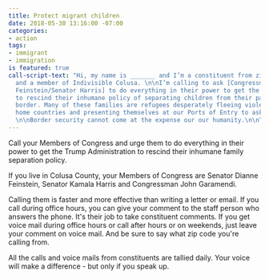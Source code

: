 ```yaml
---
title: Protect migrant children
date: 2018-05-30 13:16:00 -07:00
categories:
- action
tags:
- immigrant
- immigration
is featured: true
call-script-text: "Hi, my name is _______ and I’m a constituent from zip code______
  and a member of Indivisible Colusa. \n\nI’m calling to ask [Congressman Garamendi/Senator
  Feinstein/Senator Harris] to do everything in their power to get the Trump Administration
  to rescind their inhumane policy of separating children from their parents at the
  border. Many of these families are refugees desperately fleeing violence in their
  home countries and presenting themselves at our Ports of Entry to ask for asylum.
  \n\nBorder security cannot come at the expense our our humanity.\n\nThank you."
---
```


Call your Members of Congress and urge them to do everything in their power to get the Trump Administration to rescind their inhumane family separation policy. 

If you live in Colusa County, your Members of Congress are Senator Dianne Feinstein, Senator Kamala Harris and Congressman John Garamendi. 

Calling them is faster and more effective than writing a letter or email. If you call during office hours, you can give your comment to the staff person who answers the phone. It's their job to take constituent comments. If you get voice mail during office hours or call after hours or on weekends, just leave your comment on voice mail. And be sure to say what zip code you're calling from. 

All the calls and voice mails from constituents are tallied daily. Your voice will make a difference - but only if you speak up.  